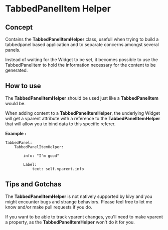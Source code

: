# TabbedPanelItem Helper

## Concept

Contains the **TabbedPanelItemHelper** class, usefull when trying to build a
tabbedpanel based application and to separate concerns amongst several panels.

Instead of waiting for the Widget to be set, it becomes possible to use the
TabbedPanelItem to hold the information necessary for the content to be
generated.

## How to use

The **TabbedPanelItemHelper** should be used just like a **TabbedPanelItem**
would be.

When adding content to a **TabbedPanelItemHelper**, the underlying Widget will
get a vparent attribute with a reference to the **TabbedPanelItemHelper** that
will allow you to bind data to this specific referer.

**Example :**

    TabbedPanel:
        TabbedPanelItemHelper:

            info: "I'm good"

            Label:
                text: self.vparent.info
 
## Tips and Gotchas

The **TabbedPanelItemHelper** is not natively supported by kivy and you might
encounter bugs and strange behaviors. Please feel free to let me know and/or
make pull requests if you do.

If you want to be able to track vparent changes, you'll need to make vparent
a property, as the **TabbedPanelItemHelper** won't do it for you.

